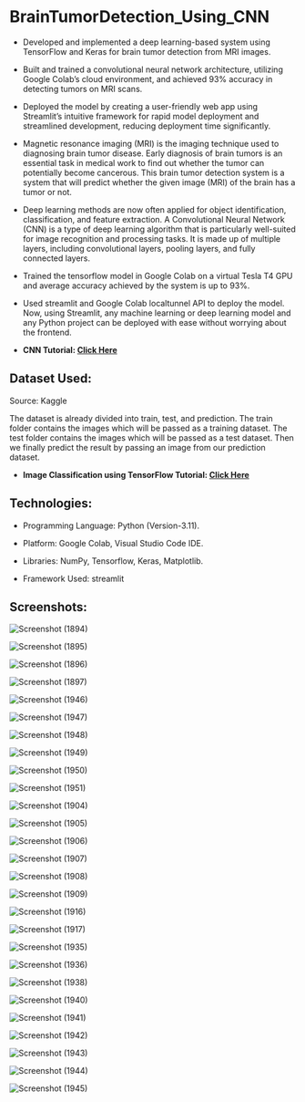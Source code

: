 # BrainTumorDetection_Using_CNN 

* Developed and implemented a deep learning-based system using TensorFlow and Keras for brain tumor detection from MRI images.
* Built and trained a convolutional neural network architecture, utilizing Google Colab’s cloud environment, and achieved 93% accuracy in detecting tumors on MRI scans.
* Deployed the model by creating a user-friendly web app using Streamlit’s intuitive framework for rapid model deployment and streamlined development, reducing deployment time significantly.
  
* Magnetic resonance imaging (MRI) is the imaging technique used to diagnosing brain tumor disease. Early diagnosis of brain tumors is an essential task in medical work to find out whether the tumor can potentially become cancerous. This brain tumor detection system is a system that will predict whether the given image (MRI) of the brain has a tumor or not.

* Deep learning methods are now often applied for object identification, classification, and feature extraction. A
Convolutional Neural Network (CNN) is a type of deep learning algorithm that is particularly well-suited for image recognition and
processing tasks. It is made up of multiple layers, including convolutional layers, pooling layers, and fully connected layers.

* Trained the tensorflow model in Google Colab on a virtual Tesla T4 GPU and average accuracy achieved by the system is up to 93%.

* Used streamlit and Google Colab localtunnel API to deploy the model. Now, using Streamlit, any machine learning or deep learning
model and any Python project can be deployed with ease without worrying about the frontend.

* <strong>CNN Tutorial: [Click Here](https://www.simplilearn.com/tutorials/deep-learning-tutorial/convolutional-neural-network)</strong>
<h2>Dataset Used:</h2>
Source: Kaggle

The dataset is already divided into train, test, and prediction. The train folder contains the images which will be passed as a training dataset. The test folder contains the images which will be passed as a test dataset. Then we finally predict the result by passing an image from our prediction dataset.

* <strong>Image Classification using TensorFlow Tutorial: [Click Here](https://www.tensorflow.org/tutorials/images/classification)</strong>

<h2>Technologies:</h2>

*	Programming Language: Python (Version-3.11).

*	Platform: Google Colab, Visual Studio Code IDE.

* Libraries: NumPy, Tensorflow, Keras, Matplotlib.

* Framework Used: streamlit

<h2>Screenshots:</h2>

![Screenshot (1894)](https://github.com/DebajyotiTalukder2001/ML-Repo/assets/136104351/6ded205f-7f2c-4551-99c8-285100d97d0f)



![Screenshot (1895)](https://github.com/DebajyotiTalukder2001/ML-Repo/assets/136104351/2d6cc73c-cb80-4aa1-b48c-8401b1a9e76b)





![Screenshot (1896)](https://github.com/DebajyotiTalukder2001/ML-Repo/assets/136104351/3a93b08d-b942-4a4c-8853-fe9e38dd5b26)




![Screenshot (1897)](https://github.com/DebajyotiTalukder2001/ML-Repo/assets/136104351/8e9ea3cc-b216-4dbd-a49a-7b023b880f5a)




![Screenshot (1946)](https://github.com/DebajyotiTalukder2001/ML-Repo/assets/136104351/a2a65499-6f30-4214-96d1-cff249542bc5)




![Screenshot (1947)](https://github.com/DebajyotiTalukder2001/ML-Repo/assets/136104351/d7bb42aa-b56d-4562-a7e7-639640cbf76a)



![Screenshot (1948)](https://github.com/DebajyotiTalukder2001/ML-Repo/assets/136104351/d064fc70-6c4d-4b2d-b046-ae96ac71063f)





![Screenshot (1949)](https://github.com/DebajyotiTalukder2001/ML-Repo/assets/136104351/f065cdc4-8b0d-4ecd-bd7f-45764b2a5fb0)




![Screenshot (1950)](https://github.com/DebajyotiTalukder2001/ML-Repo/assets/136104351/1e7a7c70-bc59-490f-bdd2-41c9367d8e17)





![Screenshot (1951)](https://github.com/DebajyotiTalukder2001/ML-Repo/assets/136104351/288c3faa-be83-4be3-bfe7-a870d67294e9)



![Screenshot (1904)](https://github.com/DebajyotiTalukder2001/ML-Repo/assets/136104351/6b746c26-42c2-4ae0-a9e7-741245e82b58)





![Screenshot (1905)](https://github.com/DebajyotiTalukder2001/ML-Repo/assets/136104351/3d5327c6-dced-4799-9952-f98f157076c5)




![Screenshot (1906)](https://github.com/DebajyotiTalukder2001/ML-Repo/assets/136104351/585b57ce-63d3-4d24-bc53-cb7279d8ffa6)





![Screenshot (1907)](https://github.com/DebajyotiTalukder2001/ML-Repo/assets/136104351/ca0c9c13-52c1-48ed-8391-2011df5eb1b9)




![Screenshot (1908)](https://github.com/DebajyotiTalukder2001/ML-Repo/assets/136104351/f25b8862-3840-48e0-a349-a1d32e869f28)




![Screenshot (1909)](https://github.com/DebajyotiTalukder2001/ML-Repo/assets/136104351/93f161fd-8d1d-4bd1-8d2b-d5b979b8d381)


![Screenshot (1916)](https://github.com/DebajyotiTalukder2001/ML-Repo/assets/136104351/0526a4c2-1c4b-490b-b4a1-847194e185cb)




![Screenshot (1917)](https://github.com/DebajyotiTalukder2001/ML-Repo/assets/136104351/dfc5848a-6c1e-4483-9536-13fd96dd996b)





![Screenshot (1935)](https://github.com/DebajyotiTalukder2001/ML-Repo/assets/136104351/55aeb5ef-54bb-4b7d-8471-aefd82413387)




![Screenshot (1936)](https://github.com/DebajyotiTalukder2001/ML-Repo/assets/136104351/85481a4d-94af-430e-bb91-6812f251404d)





![Screenshot (1938)](https://github.com/DebajyotiTalukder2001/ML-Repo/assets/136104351/328e0a36-d8a5-4fde-b2c9-3f0c69779223)





![Screenshot (1940)](https://github.com/DebajyotiTalukder2001/ML-Repo/assets/136104351/1389a784-5b20-4ef2-8310-391c31d5c2f4)




![Screenshot (1941)](https://github.com/DebajyotiTalukder2001/ML-Repo/assets/136104351/c01c2a82-a7ba-481a-828d-7a4e5dbf92eb)





![Screenshot (1942)](https://github.com/DebajyotiTalukder2001/ML-Repo/assets/136104351/69f569b7-ff10-4f4d-9ebd-eeaf2a98317e)





![Screenshot (1943)](https://github.com/DebajyotiTalukder2001/ML-Repo/assets/136104351/67d54cba-8320-4523-b704-e90d69b7a32e)





![Screenshot (1944)](https://github.com/DebajyotiTalukder2001/ML-Repo/assets/136104351/a7be4b3d-c979-40b0-a82c-04cb0311a95b)





![Screenshot (1945)](https://github.com/DebajyotiTalukder2001/ML-Repo/assets/136104351/6f09bcf9-eb05-4d32-ad70-544c727c17fa)




